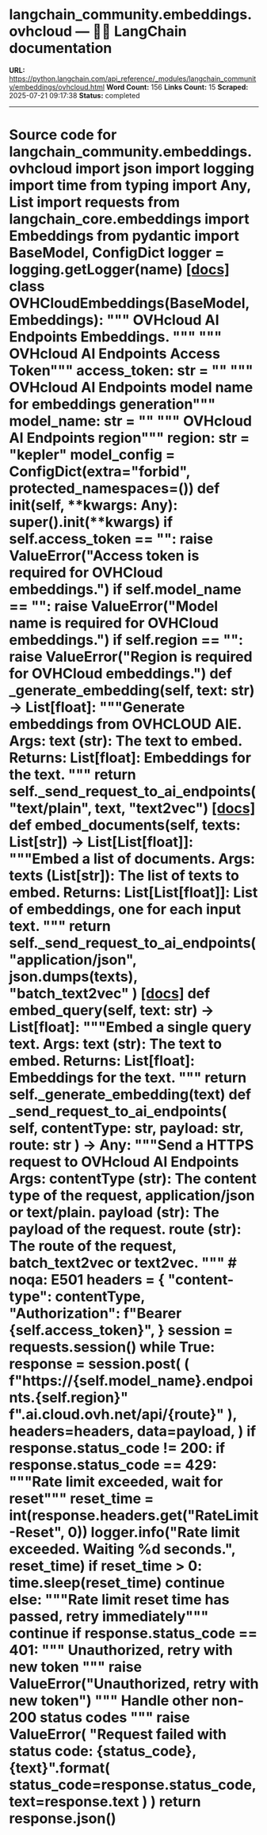 # langchain_community.embeddings.ovhcloud — 🦜🔗 LangChain  documentation

**URL:** https://python.langchain.com/api_reference/_modules/langchain_community/embeddings/ovhcloud.html
**Word Count:** 156
**Links Count:** 15
**Scraped:** 2025-07-21 09:17:38
**Status:** completed

---

# Source code for langchain\_community.embeddings.ovhcloud               import json     import logging     import time     from typing import Any, List          import requests     from langchain_core.embeddings import Embeddings     from pydantic import BaseModel, ConfigDict          logger = logging.getLogger(__name__)                              [[docs]](https://python.langchain.com/api_reference/community/embeddings/langchain_community.embeddings.ovhcloud.OVHCloudEmbeddings.html#langchain_community.embeddings.ovhcloud.OVHCloudEmbeddings)     class OVHCloudEmbeddings(BaseModel, Embeddings):         """         OVHcloud AI Endpoints Embeddings.         """              """ OVHcloud AI Endpoints Access Token"""         access_token: str = ""              """ OVHcloud AI Endpoints model name for embeddings generation"""         model_name: str = ""              """ OVHcloud AI Endpoints region"""         region: str = "kepler"              model_config = ConfigDict(extra="forbid", protected_namespaces=())              def __init__(self, **kwargs: Any):             super().__init__(**kwargs)             if self.access_token == "":                 raise ValueError("Access token is required for OVHCloud embeddings.")             if self.model_name == "":                 raise ValueError("Model name is required for OVHCloud embeddings.")             if self.region == "":                 raise ValueError("Region is required for OVHCloud embeddings.")              def _generate_embedding(self, text: str) -> List[float]:             """Generate embeddings from OVHCLOUD AIE.             Args:                 text (str): The text to embed.             Returns:                 List[float]: Embeddings for the text.             """                  return self._send_request_to_ai_endpoints("text/plain", text, "text2vec")                         [[docs]](https://python.langchain.com/api_reference/community/embeddings/langchain_community.embeddings.ovhcloud.OVHCloudEmbeddings.html#langchain_community.embeddings.ovhcloud.OVHCloudEmbeddings.embed_documents)         def embed_documents(self, texts: List[str]) -> List[List[float]]:             """Embed a list of documents.             Args:                texts (List[str]): The list of texts to embed.                  Returns:                List[List[float]]: List of embeddings, one for each input text.                  """                  return self._send_request_to_ai_endpoints(                 "application/json", json.dumps(texts), "batch_text2vec"             )                                        [[docs]](https://python.langchain.com/api_reference/community/embeddings/langchain_community.embeddings.ovhcloud.OVHCloudEmbeddings.html#langchain_community.embeddings.ovhcloud.OVHCloudEmbeddings.embed_query)         def embed_query(self, text: str) -> List[float]:             """Embed a single query text.             Args:                 text (str): The text to embed.             Returns:                 List[float]: Embeddings for the text.             """             return self._generate_embedding(text)                             def _send_request_to_ai_endpoints(             self, contentType: str, payload: str, route: str         ) -> Any:             """Send a HTTPS request to OVHcloud AI Endpoints             Args:                 contentType (str): The content type of the request, application/json or text/plain.                 payload (str): The payload of the request.                 route (str): The route of the request, batch_text2vec or text2vec.             """  # noqa: E501             headers = {                 "content-type": contentType,                 "Authorization": f"Bearer {self.access_token}",             }                  session = requests.session()             while True:                 response = session.post(                     (                         f"https://{self.model_name}.endpoints.{self.region}"                         f".ai.cloud.ovh.net/api/{route}"                     ),                     headers=headers,                     data=payload,                 )                 if response.status_code != 200:                     if response.status_code == 429:                         """Rate limit exceeded, wait for reset"""                         reset_time = int(response.headers.get("RateLimit-Reset", 0))                         logger.info("Rate limit exceeded. Waiting %d seconds.", reset_time)                         if reset_time > 0:                             time.sleep(reset_time)                             continue                         else:                             """Rate limit reset time has passed, retry immediately"""                             continue                     if response.status_code == 401:                         """ Unauthorized, retry with new token """                         raise ValueError("Unauthorized, retry with new token")                     """ Handle other non-200 status codes """                     raise ValueError(                         "Request failed with status code: {status_code}, {text}".format(                             status_code=response.status_code, text=response.text                         )                     )                 return response.json()